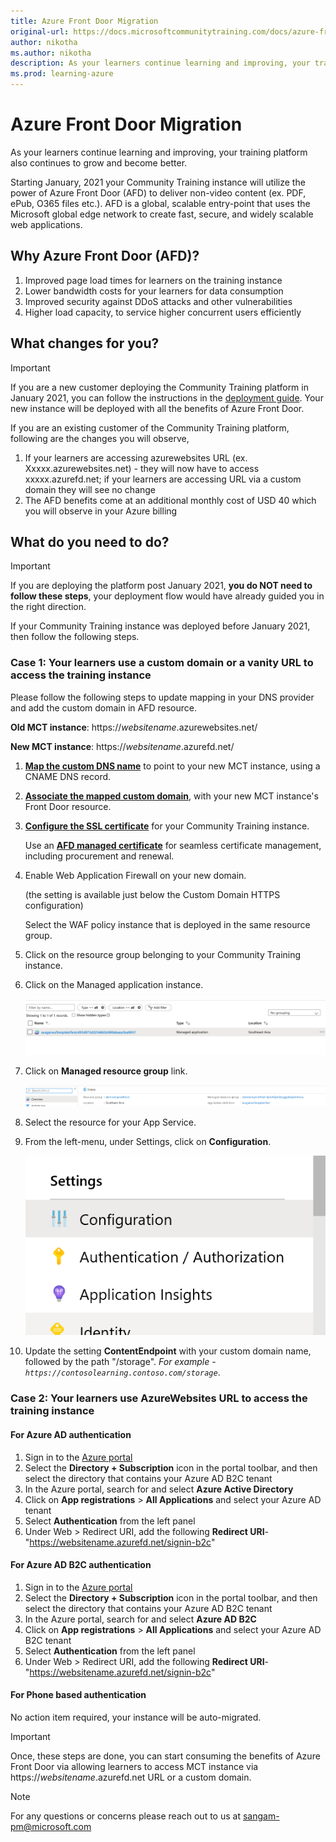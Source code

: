 ```yaml
---
title: Azure Front Door Migration
original-url: https://docs.microsoftcommunitytraining.com/docs/azure-front-door-migration
author: nikotha
ms.author: nikotha
description: As your learners continue learning and improving, your training platform also continues to grow and become better.
ms.prod: learning-azure
---
```


# Azure Front Door Migration

As your learners continue learning and improving, your training platform also continues to grow and become better.

Starting January, 2021 your Community Training instance will utilize the power of Azure Front Door (AFD) to deliver non-video content (ex. PDF, ePub, O365 files etc.). AFD is a global, scalable entry-point that uses the Microsoft global edge network to create fast, secure, and widely scalable web applications.

## Why Azure Front Door (AFD)?

1. Improved page load times for learners on the training instance
2. Lower bandwidth costs for your learners for data consumption
3. Improved security against DDoS attacks and other vulnerabilities
4. Higher load capacity, to service higher concurrent users efficiently

## What changes for you?

> [!IMPORTANT]  
> If you are a new customer deploying the Community Training platform in January 2021, you can follow the instructions in the [deployment guide](../../infrastructure-management/install-your-platform-instance/installation-guide-detailed-steps.md). Your new instance will be deployed with all the benefits of Azure Front Door.

If you are an existing customer of the Community Training platform, following are the changes you will observe,  

1. If your learners are accessing azurewebsites URL (ex. Xxxxx.azurewebsites.net) - they will now have to access xxxxx.azurefd.net; if your learners are accessing URL via a custom domain they will see no change
2. The AFD benefits come at an additional monthly cost of USD 40 which you will observe in your Azure billing

## What do you need to do?

> [!IMPORTANT]  
> If you are deploying the platform post January 2021, **you do NOT need to follow these steps**, your deployment flow would have already guided you in the right direction.

If your Community Training instance was deployed before January 2021, then follow the following steps.

### Case 1: Your learners use a custom domain or a vanity URL to access the training instance

Please follow the following steps to update mapping in your DNS provider and add the custom domain in AFD resource.  

**Old MCT instance**: https://*websitename*.azurewebsites.net/

**New MCT instance**: https://*websitename*.azurefd.net/

1. [**Map the custom DNS name**](/azure/frontdoor/front-door-custom-domain#create-a-cname-dns-record) to point to your new MCT instance, using a CNAME DNS record.

2. [**Associate the mapped custom domain**](/azure/frontdoor/front-door-custom-domain#associate-the-custom-domain-with-your-front-door), with your new MCT instance's Front Door resource.

3. [**Configure the SSL certificate**](/azure/frontdoor/front-door-custom-domain-https) for your Community Training instance.

   Use an [**AFD managed certificate**](/azure/frontdoor/front-door-custom-domain-https#option-1-default-use-a-certificate-managed-by-front-door) for seamless certificate management, including procurement and renewal.

4. Enable Web Application Firewall on your new domain.

   (the setting is available just below the Custom Domain HTTPS configuration)

   Select the WAF policy instance that is deployed in the same resource group.

5. Click on the resource group belonging to your Community Training instance.

6. Click on the Managed application instance.

   ![Managed application instance](../../media/image%2890%29.png)

7. Click on **Managed resource group** link.

   ![Managed resource group](../../media/image%2889%29.png)

8. Select the resource for your App Service.

9. From the left-menu, under Settings, click on **Configuration**.

   ![Configuration under Settings](../../media/image%2894%29.png)

10. Update the setting **ContentEndpoint** with your custom domain name, followed by the path "/storage". *For example - `https://contosolearning.contoso.com/storage`*.

### Case 2: Your learners use AzureWebsites URL to access the training instance

#### For Azure AD authentication

1. Sign in to the [Azure portal](https://portal.azure.com/)
2. Select the **Directory + Subscription** icon in the portal toolbar, and then select the directory that contains your Azure AD B2C tenant
3. In the Azure portal, search for and select **Azure Active Directory**
4. Click on **App registrations** > **All Applications** and select your Azure AD tenant
5. Select **Authentication** from the left panel
6. Under Web > Redirect URI, add the following **Redirect URI**-"https://websitename.azurefd.net/signin-b2c"

#### For Azure AD B2C authentication

1. Sign in to the [Azure portal](https://portal.azure.com/)
2. Select the **Directory + Subscription** icon in the portal toolbar, and then select the directory that contains your Azure AD B2C tenant
3. In the Azure portal, search for and select **Azure AD B2C**
4. Click on **App registrations** > **All Applications** and select your Azure AD B2C tenant
5. Select **Authentication** from the left panel
6. Under Web > Redirect URI, add the following **Redirect URI**-"https://websitename.azurefd.net/signin-b2c"

#### For Phone based authentication

No action item required, your instance will be auto-migrated.

> [!IMPORTANT]  
> Once, these steps are done, you can start consuming the benefits of Azure Front Door via allowing learners to access MCT instance via https://*websitename*.azurefd.net URL or a custom domain.

> [!NOTE]  
> For any questions or concerns please reach out to us at sangam-pm@microsoft.com
